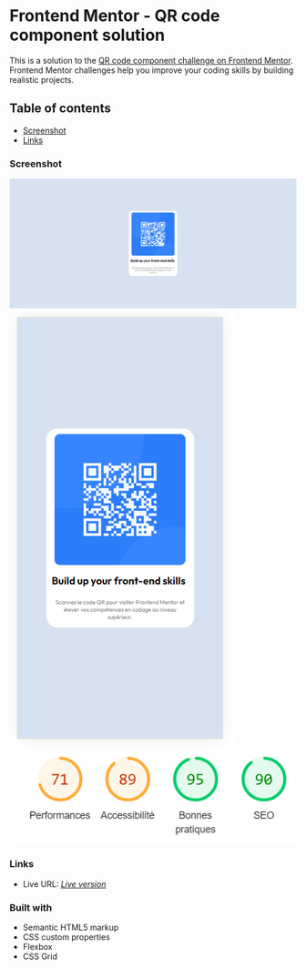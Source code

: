 # Frontend Mentor - QR code component solution

This is a solution to the [QR code component challenge on Frontend Mentor](https://www.frontendmentor.io/challenges/qr-code-component-iux_sIO_H). Frontend Mentor challenges help you improve your coding skills by building realistic projects. 

## Table of contents

- [Screenshot](#screenshot)
- [Links](#links)


### Screenshot

![](./images/Screen1.png)
![](./images/Screenmobile.png)
![](./images/Screen2lighthouse.png)


### Links

- Live URL: [*Live version*](https://zanko19.github.io/FrontEnd-Mentor/)

### Built with

- Semantic HTML5 markup
- CSS custom properties
- Flexbox
- CSS Grid
